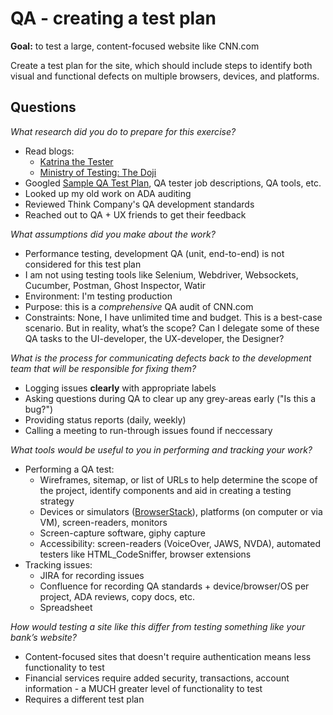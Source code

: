 # QA - creating a test plan

**Goal:** to test a large, content-focused website like CNN.com 

Create a test plan for the site, which should include steps to identify both visual and functional defects on multiple browsers, devices, and platforms. 


## Questions

*What research did you do to prepare for this exercise?*
*  Read blogs:
   * [Katrina the Tester](http://katrinatester.blogspot.com/)
   * [Ministry of Testing: The Doji](https://www.ministryoftesting.com/dojo)
* Googled [Sample QA Test Plan](https://www.softwaretestinghelp.com/wp-content/qa/uploads/2014/02/Live_Project_Test_Plan_SoftwareTestingHelp.pdf), QA tester job descriptions, QA tools, etc.
* Looked up my old work on ADA auditing
* Reviewed Think Company's QA development standards
* Reached out to QA + UX friends to get their feedback 

*What assumptions did you make about the work?*
* Performance testing, development QA (unit, end-to-end) is not considered for this test plan
* I am not using testing tools like Selenium, Webdriver, Websockets, Cucumber, Postman, Ghost Inspector, Watir
* Environment: I'm testing production
* Purpose: this is a *comprehensive* QA audit of CNN.com
* Constraints: None, I have unlimited time and budget. This is a best-case scenario. But in reality, what’s the scope? Can I delegate some of these QA tasks to the UI-developer, the UX-developer, the Designer?

*What is the process for communicating defects back to the development team that will be responsible for fixing them?*
* Logging issues **clearly** with appropriate labels
* Asking questions during QA to clear up any grey-areas early ("Is this a bug?")  
* Providing status reports (daily, weekly)
* Calling a meeting to run-through issues found if neccessary

*What tools would be useful to you in performing and tracking your work?*
* Performing a QA test:
  * Wireframes, sitemap, or list of URLs to help determine the scope of the project, identify components and aid in creating a testing strategy
  * Devices or simulators ([BrowserStack](https://www.browserstack.com/)), platforms (on computer or via VM), screen-readers, monitors
  * Screen-capture software, giphy capture
  * Accessibility: screen-readers (VoiceOver, JAWS, NVDA), automated testers like HTML_CodeSniffer, browser extensions
* Tracking issues: 
  * JIRA for recording issues
  * Confluence for recording QA standards + device/browser/OS per project, ADA reviews, copy docs, etc.
  * Spreadsheet

*How would testing a site like this differ from testing something like your bank’s website?*
* Content-focused sites that doesn't require authentication means less functionality to test
* Financial services require added security, transactions, account information - a MUCH greater level of functionality to test
* Requires a different test plan
